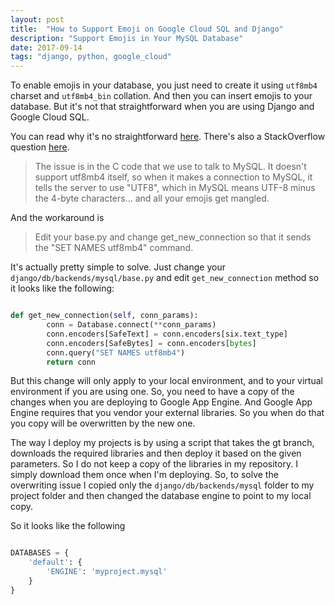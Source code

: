 ```yaml
---
layout: post
title:  "How to Support Emoji on Google Cloud SQL and Django"
description: "Support Emojis in Your MySQL Database"
date: 2017-09-14
tags: "django, python, google_cloud"
---
```


To enable emojis in your database, you just need to create it using `utf8mb4` charset and `utf8mb4_bin` collation. And then you can insert emojis to your database. But it's not that straightforward when you are using Django and Google Cloud SQL.

You can read why it's no straightforward [here](https://github.com/GoogleCloudPlatform/appengine-django-skeleton/issues/28). There's also a StackOverflow question [here](https://stackoverflow.com/questions/36144026/unable-to-use-utf8mb4-character-set-with-cloudsql-on-appengine-python).

> The issue is in the C code that we use to talk to MySQL. It doesn't support utf8mb4 itself, so when it makes a connection to MySQL, it tells the server to use "UTF8", which in MySQL means UTF-8 minus the 4-byte characters... and all your emojis get mangled.

And the workaround is

> Edit your base.py and change get_new_connection so that it sends the "SET NAMES utf8mb4" command.

It's actually pretty simple to solve. Just change your `django/db/backends/mysql/base.py` and edit `get_new_connection` method so it looks like the following:

```python

def get_new_connection(self, conn_params):
        conn = Database.connect(**conn_params)
        conn.encoders[SafeText] = conn.encoders[six.text_type]
        conn.encoders[SafeBytes] = conn.encoders[bytes]
        conn.query("SET NAMES utf8mb4")
        return conn

```

But this change will only apply to your local environment, and to your virtual environment if you are using one. So, you need to have a copy of the changes when you are deploying to Google App Engine. And Google App Engine requires that you vendor your external libraries. So you when do that you copy will be overwritten by the new one.

The way I deploy my projects is by using a script that takes the gt branch, downloads the required libraries and then deploy it based on the given parameters. So I do not keep a copy of the libraries in my repository. I simply download them once when I'm deploying. So, to solve the overwriting issue I copied only the `django/db/backends/mysql` folder to my project folder and then changed the database engine to point to my local copy.

So it looks like the following

```python

DATABASES = {
    'default': {
        'ENGINE': 'myproject.mysql'
    }
}

```
